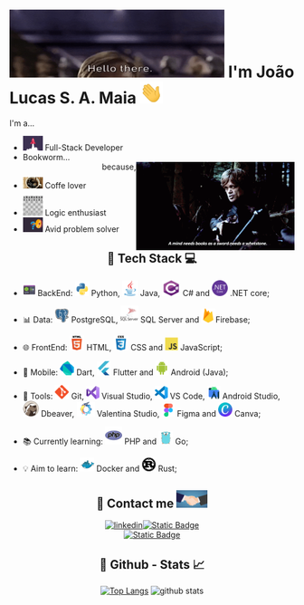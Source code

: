 # <img src="https://github.com/Joaosamaia/Joaosamaia/blob/main/Assets_for_github_readme/Obi-Wan_Hello-there.gif" height="120px" width="380px"> I'm João Lucas S. A. Maia <img src="https://github.com/Joaosamaia/Joaosamaia/blob/main/Assets_for_github_readme/Hello.gif" width="40px">

I'm a...    
 -  <img src="https://github.com/Joaosamaia/Joaosamaia/blob/main/Assets_for_github_readme/rocket-fly.gif" width="35px"> Full-Stack Developer
 - Bookworm... <div align="right">because, <img align=right src="https://github.com/Joaosamaia/Joaosamaia/blob/main/Assets_for_github_readme/tyrion_book_quote.gif" width="280px"> </div>
 - <img style="margin:10px 0 0 0;" src="https://github.com/Joaosamaia/Joaosamaia/blob/main/Assets_for_github_readme/coffee.gif" width="35px"> Coffe lover 
 - <img style="margin:10px 0 0 0;" src="https://github.com/Joaosamaia/Joaosamaia/blob/main/Assets_for_github_readme/chess-game.gif" width="35px"> Logic enthusiast
 - <img src="https://github.com/Joaosamaia/Joaosamaia/blob/main/Assets_for_github_readme/problem_key.gif" width="35px"> Avid problem solver

<div align="center">

 ## 🧠 Tech Stack 💻 

 </div>
 
 - <img src="https://github.com/Joaosamaia/Joaosamaia/blob/main/Assets_for_github_readme/backend_screen.png" width="22px" heigth="22px"> BackEnd: <img src="https://raw.githubusercontent.com/devicons/devicon/master/icons/python/python-original.svg" alt="python" width="25" height="25"/> Python, <img src="https://raw.githubusercontent.com/devicons/devicon/master/icons/java/java-original.svg" alt="java" width="28" height="28"/> Java, <img src="https://raw.githubusercontent.com/devicons/devicon/master/icons/csharp/csharp-original.svg" alt="c-sharp" width="32" height="28"/> C# and <img src="https://raw.githubusercontent.com/devicons/devicon/master/icons/dotnetcore/dotnetcore-original.svg" alt="dotnet-core" width="28" height="28"/> .NET core;

 - 📊 Data: <img src="https://raw.githubusercontent.com/devicons/devicon/master/icons/postgresql/postgresql-original.svg" alt="postgresql" width="25" height="25"/> PostgreSQL, <img src="https://github.com/devicons/devicon/blob/master/icons/microsoftsqlserver/microsoftsqlserver-original-wordmark.svg" alt="sqlserver" width="32" height="30"/> SQL Server and <img src="https://github.com/devicons/devicon/blob/master/icons/firebase/firebase-original.svg" alt="firebase" width="25" height="25"/>Firebase;

 - 🌐 FrontEnd: <img src="https://raw.githubusercontent.com/devicons/devicon/master/icons/html5/html5-original-wordmark.svg" alt="html5" width="26" height="26"/> HTML, <img src="https://raw.githubusercontent.com/devicons/devicon/master/icons/css3/css3-original-wordmark.svg" alt="css3" width="26" height="26"/> CSS and <img src="https://raw.githubusercontent.com/devicons/devicon/master/icons/javascript/javascript-original.svg" alt="javascript" width="23" height="23"/> JavaScript;

 - 📱 Mobile: <img src="https://github.com/devicons/devicon/blob/master/icons/dart/dart-original.svg" alt="dart" width="25" height="25"/> Dart, <img src="https://github.com/devicons/devicon/blob/master/icons/flutter/flutter-original.svg" alt="flutter" width="25" height="25"/> Flutter and <img src="https://github.com/devicons/devicon/blob/master/icons/android/android-original.svg" alt="android" width="23" height="26"/> Android (Java);

 - 🔧 Tools: <img src="https://github.com/devicons/devicon/blob/master/icons/git/git-original.svg" alt="git" width="25" height="25"/> Git, <img src="https://github.com/devicons/devicon/blob/master/icons/visualstudio/visualstudio-original.svg" alt="visual-studio" width="23" height="23"/> Visual Studio, <img src="https://github.com/devicons/devicon/blob/master/icons/vscode/vscode-original.svg" alt="vscode" width="23" height="23"/> VS Code, <img src="https://github.com/devicons/devicon/blob/master/icons/androidstudio/androidstudio-original.svg" alt="android-studio" width="23" height="23"/> Android Studio, <img src="https://github.com/Joaosamaia/Joaosamaia/blob/main/Assets_for_github_readme/DBeaver.svg" alt="dbeaver" width="28" height="28"/> Dbeaver, <img src="https://github.com/Joaosamaia/Joaosamaia/blob/main/Assets_for_github_readme/valentinadbcore-538x400_s.png" alt="valentina-studio" width="32" height="26"/> Valentina Studio, <img src="https://github.com/devicons/devicon/blob/master/icons/figma/figma-original.svg" alt="figma" width="23" height="23"/> Figma and  <img src="https://github.com/Joaosamaia/Joaosamaia/blob/main/Assets_for_github_readme/Canva_icon_2021.svg" alt="canva" width="25" height="25"/> Canva;
   
 - 📚 Currently learning:  <img src="https://github.com/devicons/devicon/blob/master/icons/php/php-original.svg" alt="php" width="30" height="32"/> PHP and <img src="https://github.com/devicons/devicon/blob/master/icons/go/go-original.svg" alt="go" width="25" height="23"/> Go;

 - 💡 Aim to learn: <img src="https://raw.githubusercontent.com/devicons/devicon/master/icons/docker/docker-original.svg" alt="docker" width="25" height="25"/> Docker and <img src="https://github.com/devicons/devicon/blob/master/icons/rust/rust-original.svg" alt="rust" width="25" height="25"/> Rust;

<div align="center">

## 📡 Contact me <img src="https://github.com/Joaosamaia/Joaosamaia/blob/main/Assets_for_github_readme/handshake.gif" width="55px">
 
<a href="https://www.linkedin.com/in/joao-lucas-santos-aureliano-maia/?locale=en_US"> <img src="https://cdn.jsdelivr.net/gh/devicons/devicon/icons/linkedin/linkedin-original.svg" alt="linkedin" width="29" height="29"/>![Static Badge](https://img.shields.io/badge/Linkedin-blue?style=for-the-badge)</a> 
<br>
<a href="mailto:joaosamaia@gmail.com">![Static Badge](https://img.shields.io/badge/joaosamaia%40gmail.com-%23bb001b?style=plastic&logo=gmail&logoColor=white)</a>

## 📁 Github - Stats 📈

</div>

<div align="center">
<a href="https://github.com/Joaosamaia?tab=repositories"> <img align="top" width="34%" src="https://github-readme-stats-git-master-joaos-projects-5855eaf4.vercel.app/api/top-langs/?username=Joaosamaia&show_icons=true&hide=html,css,makefile,c%2B%2B,jupyter%20notebook,cmake,swift,kotlin,objective-c,shell&size_weight=1&count_weight=0&locale=en&theme=one_dark_pro&hide_langs_below=5&layout=compact&langs_count=6" alt="Top Langs"></a>
<img align="top" src="https://github-readme-stats-git-master-joaos-projects-5855eaf4.vercel.app/api?username=Joaosamaia&count_private=true&show_icons=true&include_all_commits=true&theme=one_dark_pro&line_height=24" alt="github stats"/>
</div> 
